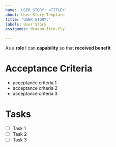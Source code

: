 ```yaml
---
name: 'USER STORY: <TITLE>'
about: User Story Template
title: 'USER STORY:'
labels: User Story
assignees: dragon-fire-fly

---
```


As a **role** I can **capability** so that **received benefit**

#  Acceptance Criteria
- acceptance criteria 1
- acceptance criteria 2
- acceptance criteria 3

# Tasks
- [ ] Task 1
- [ ] Task 2
- [ ] Task 3

